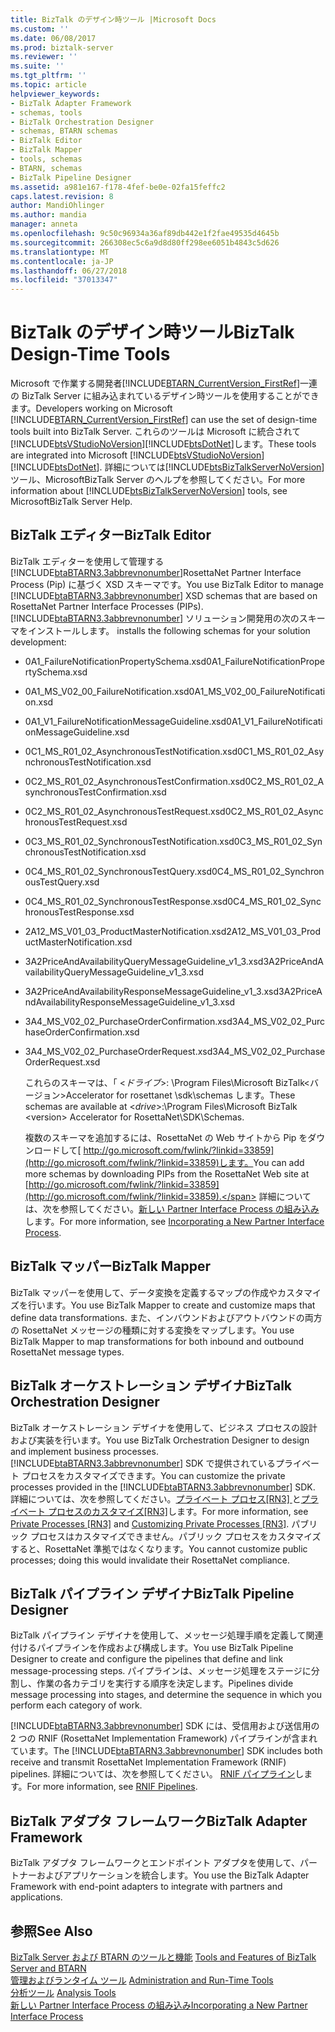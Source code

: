 ```yaml
---
title: BizTalk のデザイン時ツール |Microsoft Docs
ms.custom: ''
ms.date: 06/08/2017
ms.prod: biztalk-server
ms.reviewer: ''
ms.suite: ''
ms.tgt_pltfrm: ''
ms.topic: article
helpviewer_keywords:
- BizTalk Adapter Framework
- schemas, tools
- BizTalk Orchestration Designer
- schemas, BTARN schemas
- BizTalk Editor
- BizTalk Mapper
- tools, schemas
- BTARN, schemas
- BizTalk Pipeline Designer
ms.assetid: a981e167-f178-4fef-be0e-02fa15feffc2
caps.latest.revision: 8
author: MandiOhlinger
ms.author: mandia
manager: anneta
ms.openlocfilehash: 9c50c96934a36af89db442e1f2fae49535d4645b
ms.sourcegitcommit: 266308ec5c6a9d8d80ff298ee6051b4843c5d626
ms.translationtype: MT
ms.contentlocale: ja-JP
ms.lasthandoff: 06/27/2018
ms.locfileid: "37013347"
---
```

# <a name="biztalk-design-time-tools"></a><span data-ttu-id="72bb1-102">BizTalk のデザイン時ツール</span><span class="sxs-lookup"><span data-stu-id="72bb1-102">BizTalk Design-Time Tools</span></span>
<span data-ttu-id="72bb1-103">Microsoft で作業する開発者[!INCLUDE[BTARN_CurrentVersion_FirstRef](../../includes/btarn-currentversion-firstref-md.md)]一連の BizTalk Server に組み込まれているデザイン時ツールを使用することができます。</span><span class="sxs-lookup"><span data-stu-id="72bb1-103">Developers working on Microsoft [!INCLUDE[BTARN_CurrentVersion_FirstRef](../../includes/btarn-currentversion-firstref-md.md)] can use the set of design-time tools built into BizTalk Server.</span></span> <span data-ttu-id="72bb1-104">これらのツールは Microsoft に統合されて[!INCLUDE[btsVStudioNoVersion](../../includes/btsvstudionoversion-md.md)][!INCLUDE[btsDotNet](../../includes/btsdotnet-md.md)]します。</span><span class="sxs-lookup"><span data-stu-id="72bb1-104">These tools are integrated into Microsoft [!INCLUDE[btsVStudioNoVersion](../../includes/btsvstudionoversion-md.md)][!INCLUDE[btsDotNet](../../includes/btsdotnet-md.md)].</span></span> <span data-ttu-id="72bb1-105">詳細については[!INCLUDE[btsBizTalkServerNoVersion](../../includes/btsbiztalkservernoversion-md.md)]ツール、MicrosoftBizTalk Server のヘルプを参照してください。</span><span class="sxs-lookup"><span data-stu-id="72bb1-105">For more information about [!INCLUDE[btsBizTalkServerNoVersion](../../includes/btsbiztalkservernoversion-md.md)] tools, see MicrosoftBizTalk Server Help.</span></span>  
  
## <a name="biztalk-editor"></a><span data-ttu-id="72bb1-106">BizTalk エディター</span><span class="sxs-lookup"><span data-stu-id="72bb1-106">BizTalk Editor</span></span>  
 <span data-ttu-id="72bb1-107">BizTalk エディターを使用して管理する[!INCLUDE[btaBTARN3.3abbrevnonumber](../../includes/btabtarn3-3abbrevnonumber-md.md)]RosettaNet Partner Interface Process (Pip) に基づく XSD スキーマです。</span><span class="sxs-lookup"><span data-stu-id="72bb1-107">You use BizTalk Editor to manage [!INCLUDE[btaBTARN3.3abbrevnonumber](../../includes/btabtarn3-3abbrevnonumber-md.md)] XSD schemas that are based on RosettaNet Partner Interface Processes (PIPs).</span></span> [!INCLUDE[btaBTARN3.3abbrevnonumber](../../includes/btabtarn3-3abbrevnonumber-md.md)]<span data-ttu-id="72bb1-108"> ソリューション開発用の次のスキーマをインストールします。</span><span class="sxs-lookup"><span data-stu-id="72bb1-108"> installs the following schemas for your solution development:</span></span>  
  
- <span data-ttu-id="72bb1-109">0A1_FailureNotificationPropertySchema.xsd</span><span class="sxs-lookup"><span data-stu-id="72bb1-109">0A1_FailureNotificationPropertySchema.xsd</span></span>  
  
- <span data-ttu-id="72bb1-110">0A1_MS_V02_00_FailureNotification.xsd</span><span class="sxs-lookup"><span data-stu-id="72bb1-110">0A1_MS_V02_00_FailureNotification.xsd</span></span>  
  
- <span data-ttu-id="72bb1-111">0A1_V1_FailureNotificationMessageGuideline.xsd</span><span class="sxs-lookup"><span data-stu-id="72bb1-111">0A1_V1_FailureNotificationMessageGuideline.xsd</span></span>  
  
- <span data-ttu-id="72bb1-112">0C1_MS_R01_02_AsynchronousTestNotification.xsd</span><span class="sxs-lookup"><span data-stu-id="72bb1-112">0C1_MS_R01_02_AsynchronousTestNotification.xsd</span></span>  
  
- <span data-ttu-id="72bb1-113">0C2_MS_R01_02_AsynchronousTestConfirmation.xsd</span><span class="sxs-lookup"><span data-stu-id="72bb1-113">0C2_MS_R01_02_AsynchronousTestConfirmation.xsd</span></span>  
  
- <span data-ttu-id="72bb1-114">0C2_MS_R01_02_AsynchronousTestRequest.xsd</span><span class="sxs-lookup"><span data-stu-id="72bb1-114">0C2_MS_R01_02_AsynchronousTestRequest.xsd</span></span>  
  
- <span data-ttu-id="72bb1-115">0C3_MS_R01_02_SynchronousTestNotification.xsd</span><span class="sxs-lookup"><span data-stu-id="72bb1-115">0C3_MS_R01_02_SynchronousTestNotification.xsd</span></span>  
  
- <span data-ttu-id="72bb1-116">0C4_MS_R01_02_SynchronousTestQuery.xsd</span><span class="sxs-lookup"><span data-stu-id="72bb1-116">0C4_MS_R01_02_SynchronousTestQuery.xsd</span></span>  
  
- <span data-ttu-id="72bb1-117">0C4_MS_R01_02_SynchronousTestResponse.xsd</span><span class="sxs-lookup"><span data-stu-id="72bb1-117">0C4_MS_R01_02_SynchronousTestResponse.xsd</span></span>  
  
- <span data-ttu-id="72bb1-118">2A12_MS_V01_03_ProductMasterNotification.xsd</span><span class="sxs-lookup"><span data-stu-id="72bb1-118">2A12_MS_V01_03_ProductMasterNotification.xsd</span></span>  
  
- <span data-ttu-id="72bb1-119">3A2PriceAndAvailabilityQueryMessageGuideline_v1_3.xsd</span><span class="sxs-lookup"><span data-stu-id="72bb1-119">3A2PriceAndAvailabilityQueryMessageGuideline_v1_3.xsd</span></span>  
  
- <span data-ttu-id="72bb1-120">3A2PriceAndAvailabilityResponseMessageGuideline_v1_3.xsd</span><span class="sxs-lookup"><span data-stu-id="72bb1-120">3A2PriceAndAvailabilityResponseMessageGuideline_v1_3.xsd</span></span>  
  
- <span data-ttu-id="72bb1-121">3A4_MS_V02_02_PurchaseOrderConfirmation.xsd</span><span class="sxs-lookup"><span data-stu-id="72bb1-121">3A4_MS_V02_02_PurchaseOrderConfirmation.xsd</span></span>  
  
- <span data-ttu-id="72bb1-122">3A4_MS_V02_02_PurchaseOrderRequest.xsd</span><span class="sxs-lookup"><span data-stu-id="72bb1-122">3A4_MS_V02_02_PurchaseOrderRequest.xsd</span></span>  
  
  <span data-ttu-id="72bb1-123">これらのスキーマは、「 \<*ドライブ*\>: \Program Files\\Microsoft BizTalk\<バージョン\>Accelerator for rosettanet \sdk\schemas します。</span><span class="sxs-lookup"><span data-stu-id="72bb1-123">These schemas are available at \<*drive*\>:\Program Files\\Microsoft  BizTalk \<version\> Accelerator for RosettaNet\SDK\Schemas.</span></span>  
  
  <span data-ttu-id="72bb1-124">複数のスキーマを追加するには、RosettaNet の Web サイトから Pip をダウンロードして[ http://go.microsoft.com/fwlink/?linkid=33859](http://go.microsoft.com/fwlink/?linkid=33859)します。</span><span class="sxs-lookup"><span data-stu-id="72bb1-124">You can add more schemas by downloading PIPs from the RosettaNet Web site at [http://go.microsoft.com/fwlink/?linkid=33859](http://go.microsoft.com/fwlink/?linkid=33859).</span></span> <span data-ttu-id="72bb1-125">詳細については、次を参照してください。[新しい Partner Interface Process の組み込み](../../adapters-and-accelerators/accelerator-rosettanet/incorporating-a-new-partner-interface-process.md)します。</span><span class="sxs-lookup"><span data-stu-id="72bb1-125">For more information, see [Incorporating a New Partner Interface Process](../../adapters-and-accelerators/accelerator-rosettanet/incorporating-a-new-partner-interface-process.md).</span></span>  
  
## <a name="biztalk-mapper"></a><span data-ttu-id="72bb1-126">BizTalk マッパー</span><span class="sxs-lookup"><span data-stu-id="72bb1-126">BizTalk Mapper</span></span>  
 <span data-ttu-id="72bb1-127">BizTalk マッパーを使用して、データ変換を定義するマップの作成やカスタマイズを行います。</span><span class="sxs-lookup"><span data-stu-id="72bb1-127">You use BizTalk Mapper to create and customize maps that define data transformations.</span></span> <span data-ttu-id="72bb1-128">また、インバウンドおよびアウトバウンドの両方の RosettaNet メッセージの種類に対する変換をマップします。</span><span class="sxs-lookup"><span data-stu-id="72bb1-128">You use BizTalk Mapper to map transformations for both inbound and outbound RosettaNet message types.</span></span>  
  
## <a name="biztalk-orchestration-designer"></a><span data-ttu-id="72bb1-129">BizTalk オーケストレーション デザイナ</span><span class="sxs-lookup"><span data-stu-id="72bb1-129">BizTalk Orchestration Designer</span></span>  
 <span data-ttu-id="72bb1-130">BizTalk オーケストレーション デザイナを使用して、ビジネス プロセスの設計および実装を行います。</span><span class="sxs-lookup"><span data-stu-id="72bb1-130">You use BizTalk Orchestration Designer to design and implement business processes.</span></span> <span data-ttu-id="72bb1-131">[!INCLUDE[btaBTARN3.3abbrevnonumber](../../includes/btabtarn3-3abbrevnonumber-md.md)] SDK で提供されているプライベート プロセスをカスタマイズできます。</span><span class="sxs-lookup"><span data-stu-id="72bb1-131">You can customize the private processes provided in the [!INCLUDE[btaBTARN3.3abbrevnonumber](../../includes/btabtarn3-3abbrevnonumber-md.md)] SDK.</span></span> <span data-ttu-id="72bb1-132">詳細については、次を参照してください。[プライベート プロセス&#91;RN3&#93; ](../../adapters-and-accelerators/accelerator-rosettanet/private-processes.md)と[プライベート プロセスのカスタマイズ&#91;RN3&#93;](../../adapters-and-accelerators/accelerator-rosettanet/customizing-private-processes.md)します。</span><span class="sxs-lookup"><span data-stu-id="72bb1-132">For more information, see [Private Processes &#91;RN3&#93;](../../adapters-and-accelerators/accelerator-rosettanet/private-processes.md) and [Customizing Private Processes &#91;RN3&#93;](../../adapters-and-accelerators/accelerator-rosettanet/customizing-private-processes.md).</span></span> <span data-ttu-id="72bb1-133">パブリック プロセスはカスタマイズできません。パブリック プロセスをカスタマイズすると、RosettaNet 準拠ではなくなります。</span><span class="sxs-lookup"><span data-stu-id="72bb1-133">You cannot customize public processes; doing this would invalidate their RosettaNet compliance.</span></span>  
  
## <a name="biztalk-pipeline-designer"></a><span data-ttu-id="72bb1-134">BizTalk パイプライン デザイナ</span><span class="sxs-lookup"><span data-stu-id="72bb1-134">BizTalk Pipeline Designer</span></span>  
 <span data-ttu-id="72bb1-135">BizTalk パイプライン デザイナを使用して、メッセージ処理手順を定義して関連付けるパイプラインを作成および構成します。</span><span class="sxs-lookup"><span data-stu-id="72bb1-135">You use BizTalk Pipeline Designer to create and configure the pipelines that define and link message-processing steps.</span></span> <span data-ttu-id="72bb1-136">パイプラインは、メッセージ処理をステージに分割し、作業の各カテゴリを実行する順序を決定します。</span><span class="sxs-lookup"><span data-stu-id="72bb1-136">Pipelines divide message processing into stages, and determine the sequence in which you perform each category of work.</span></span>  
  
 <span data-ttu-id="72bb1-137">[!INCLUDE[btaBTARN3.3abbrevnonumber](../../includes/btabtarn3-3abbrevnonumber-md.md)] SDK には、受信用および送信用の 2 つの RNIF (RosettaNet Implementation Framework) パイプラインが含まれています。</span><span class="sxs-lookup"><span data-stu-id="72bb1-137">The [!INCLUDE[btaBTARN3.3abbrevnonumber](../../includes/btabtarn3-3abbrevnonumber-md.md)] SDK includes both receive and transmit RosettaNet Implementation Framework (RNIF) pipelines.</span></span> <span data-ttu-id="72bb1-138">詳細については、次を参照してください。 [RNIF パイプライン](../../adapters-and-accelerators/accelerator-rosettanet/rnif-pipelines.md)します。</span><span class="sxs-lookup"><span data-stu-id="72bb1-138">For more information, see [RNIF Pipelines](../../adapters-and-accelerators/accelerator-rosettanet/rnif-pipelines.md).</span></span>  
  
## <a name="biztalk-adapter-framework"></a><span data-ttu-id="72bb1-139">BizTalk アダプタ フレームワーク</span><span class="sxs-lookup"><span data-stu-id="72bb1-139">BizTalk Adapter Framework</span></span>  
 <span data-ttu-id="72bb1-140">BizTalk アダプタ フレームワークとエンドポイント アダプタを使用して、パートナーおよびアプリケーションを統合します。</span><span class="sxs-lookup"><span data-stu-id="72bb1-140">You use the BizTalk Adapter Framework with end-point adapters to integrate with partners and applications.</span></span>  
  
## <a name="see-also"></a><span data-ttu-id="72bb1-141">参照</span><span class="sxs-lookup"><span data-stu-id="72bb1-141">See Also</span></span>  
 <span data-ttu-id="72bb1-142">[BizTalk Server および BTARN のツールと機能](../../adapters-and-accelerators/accelerator-rosettanet/tools-and-features-of-biztalk-server-and-btarn.md) </span><span class="sxs-lookup"><span data-stu-id="72bb1-142">[Tools and Features of BizTalk Server and BTARN](../../adapters-and-accelerators/accelerator-rosettanet/tools-and-features-of-biztalk-server-and-btarn.md) </span></span>  
 <span data-ttu-id="72bb1-143">[管理およびランタイム ツール](../../adapters-and-accelerators/accelerator-rosettanet/administration-and-run-time-tools.md) </span><span class="sxs-lookup"><span data-stu-id="72bb1-143">[Administration and Run-Time Tools](../../adapters-and-accelerators/accelerator-rosettanet/administration-and-run-time-tools.md) </span></span>  
 <span data-ttu-id="72bb1-144">[分析ツール](../../adapters-and-accelerators/accelerator-rosettanet/analysis-tools1.md) </span><span class="sxs-lookup"><span data-stu-id="72bb1-144">[Analysis Tools](../../adapters-and-accelerators/accelerator-rosettanet/analysis-tools1.md) </span></span>  
 [<span data-ttu-id="72bb1-145">新しい Partner Interface Process の組み込み</span><span class="sxs-lookup"><span data-stu-id="72bb1-145">Incorporating a New Partner Interface Process</span></span>](../../adapters-and-accelerators/accelerator-rosettanet/incorporating-a-new-partner-interface-process.md)